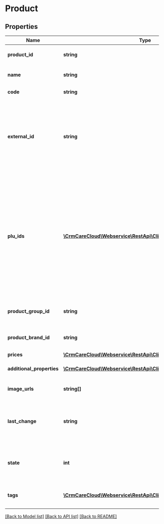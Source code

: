 # Product

## Properties
Name | Type | Description | Notes
------------ | ------------- | ------------- | -------------
**product_id** | **string** | The unique ID of the product. | [optional] 
**name** | **string** | Name of the product. | [optional] 
**code** | **string** | Code of the product. | [optional] 
**external_id** | **string** | The external unique ID of the product. This parameter is deprecated. Please use parameter &#x60;plu_ids&#x60;. | [optional] 
**plu_ids** | [**\CrmCareCloud\Webservice\RestApi\Client\Model\PluId[]**](PluId.md) | An array of all available pluIds from the particular product lists (default is Product ID from Global product list (consist cleaned data - unique ID of every product across all POS systems)). | [optional] 
**product_group_id** | **string** | The unique ID of the product group. | [optional] 
**product_brand_id** | **string** | The unique ID of the product brand. | [optional] 
**prices** | [**\CrmCareCloud\Webservice\RestApi\Client\Model\Price[]**](Price.md) |  | [optional] 
**additional_properties** | [**\CrmCareCloud\Webservice\RestApi\Client\Model\PropertyRecord[]**](PropertyRecord.md) | List of additional properties. | [optional] 
**image_urls** | **string[]** | A list of an image URLs. | [optional] 
**last_change** | **string** | Date and time of the last change. *(YYYY-MM-DD HH:MM:SS)* | [optional] 
**state** | **int** | State of the product. *Possible values are: 0 - deleted / 1 - active* | [optional] 
**tags** | [**\CrmCareCloud\Webservice\RestApi\Client\Model\Tag[]**](Tag.md) | List of tags assigned to the product. | [optional] 

[[Back to Model list]](../../README.md#documentation-for-models) [[Back to API list]](../../README.md#documentation-for-api-endpoints) [[Back to README]](../../README.md)

